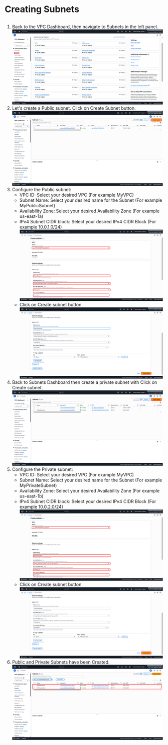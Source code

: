 # Creating Subnets
##
1. Back to the VPC Dashboard, then navigate to Subnets in the left panel. ![Dashboard_Subnet](Images/Dashboard_Subnet.png)
2. Let's create a Public subnet. Click on Create Subnet button. ![Create_Subnet](Images/Create_Public_Subnet.png)
3. Configure the Public subnet:
   - VPC ID: Select your desired VPC (For example MyVPC)
   - Subnet Name: Select your desired name for the Subnet (For example MyPublicSubnet)
   - Availability Zone: Select your desired Availability Zone (For example us-east-1a)
   - IPv4 Subnet CIDR block: Select your desired IPv4 CIDR Block (For example 10.0.1.0/24) ![Configure_Subnet](Images/Configure_Public_Subnet.png)
   - Click on Create subnet button. ![Created_Public_Subnet](Images/Created_Public_Subnet.png)
4. Back to Subnets Dashboard then create a private subnet with Click on Create subnet. ![Create_Private_Subnet](Images/Create_Private_Subnet.png)
5. Configure the Private subnet:
   - VPC ID: Select your desired VPC (For example MyVPC)
   - Subnet Name: Select your desired name for the Subnet (For example MyPrivateSubnet)
   - Availability Zone: Select your desired Availability Zone (For example us-east-1b)
   - IPv4 Subnet CIDR block: Select your desired IPv4 CIDR Block (For example 10.0.2.0/24) ![Configure_Private_Subnet](Images/Configure_Private_Subnet.png)
   - Click on Create subnet button. ![Created_Private_Subnet](Images/Created_Private_Subnet.png)
6. Public and Private Subnets have been Created. ![Created_Subnet_Done](Images/Created_Subnet_Done.png)